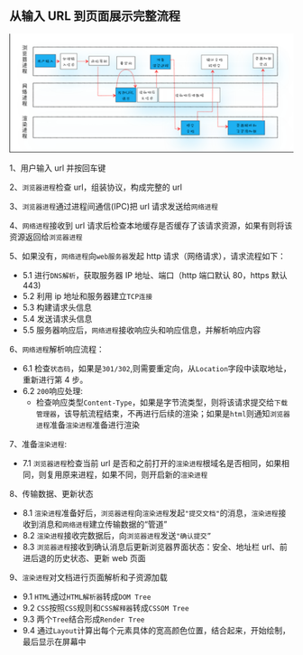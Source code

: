 ## 从输入 URL 到页面展示完整流程

![从输入URL到页面展示完整流程示意图](从输入URL到页面展示完整流程示意图.png)

1、用户输入 url 并按回车键

2、`浏览器进程`检查 url，组装协议，构成完整的 url

3、`浏览器进程`通过进程间通信(IPC)把 url 请求发送给`网络进程`

4、`网络进程`接收到 url 请求后检查本地缓存是否缓存了该请求资源，如果有则将该资源返回给`浏览器进程`

5、如果没有，`网络进程`向`web服务器`发起 http 请求（网络请求），请求流程如下：

- 5.1 进行`DNS解析`，获取服务器 IP 地址、端口（http 端口默认 80，https 默认 443)
- 5.2 利用 ip 地址和服务器建立`TCP连接`
- 5.3 构建请求头信息
- 5.4 发送请求头信息
- 5.5 服务器响应后，`网络进程`接收响应头和响应信息，并解析响应内容

6、`网络进程`解析响应流程：

- 6.1 检查`状态码`，如果是`301/302`,则需要重定向，从`Location`字段中读取地址，重新进行第 4 步。
- 6.2 `200`响应处理:
  - 检查响应类型`Content-Type`，如果是字节流类型，则将该请求提交给`下载管理器`，该导航流程结束，不再进行后续的渲染；如果是`html`则通知`浏览器进程`准备`渲染进程`准备进行渲染

7、准备`渲染进程`:

- 7.1 `浏览器进程`检查当前 url 是否和之前打开的`渲染进程`根域名是否相同，如果相同，则复用原来进程，如果不同，则开启新的`渲染进程`

8、传输数据、更新状态

- 8.1 `渲染进程`准备好后，`浏览器进程`向`渲染进程`发起`"提交文档"`的消息，`渲染进程`接收到消息和`网络进程`建立传输数据的“管道”
- 8.2 `渲染进程`接收完数据后，向`浏览器进程`发送`"确认提交”`
- 8.3 `浏览器进程`接收到确认消息后更新浏览器界面状态：安全、地址栏 url、前进后退的历史状态、更新 web 页面

9、`渲染进程`对文档进行页面解析和子资源加载

- 9.1 `HTML`通过`HTML解析器`转成`DOM Tree`
- 9.2 `CSS`按照`CSS`规则和`CSS解释器`转成`CSSOM Tree`
- 9.3 两个`Tree`结合形成`Render Tree`
- 9.4 通过`Layout`计算出每个元素具体的宽高颜色位置，结合起来，开始绘制，最后显示在屏幕中

